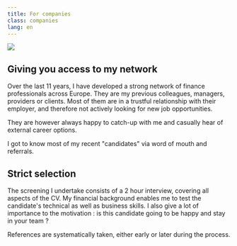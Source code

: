 ```yaml
---
title: For companies
class: companies
lang: en
---
```


<img src="{{ site.baseurl }}/assets/img/claire_table.jpg" class="portrait_companies" />

## Giving you access to my network

Over the last 11 years, I have developed a strong network of finance
professionals across Europe. They are my previous colleagues, managers,
providers or clients. Most of them are in a trustful relationship with their
employer, and therefore not actively looking for new job opportunities.

They are however always happy to catch-up with me and casually hear of external
career options.

I got to know most of my recent "candidates" via word of mouth and referrals.


## Strict selection

The screening I undertake consists of a 2 hour interview, covering all aspects
of the CV. My financial background enables me to test the candidate's technical 
as well as business skills. I also give a lot of importance to the motivation :
is this candidate going to be happy and stay in your team ?

References are systematically taken, either early or later during the process.

